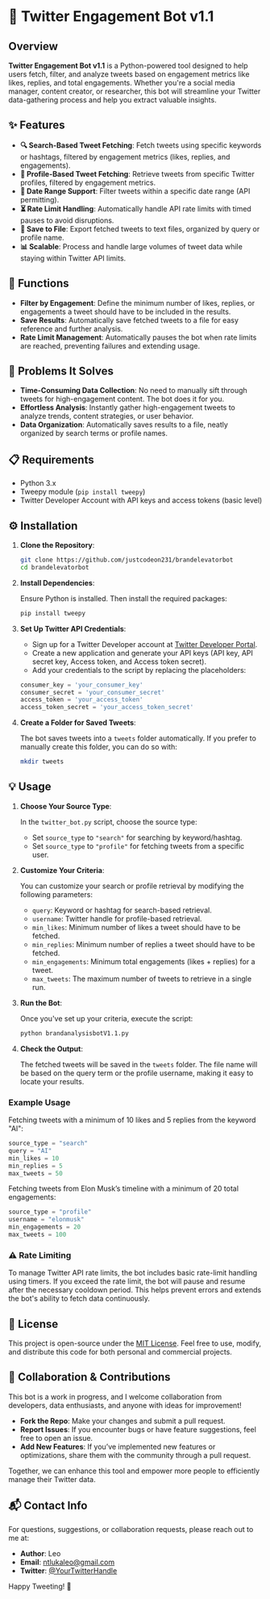 # 🚀 Twitter Engagement Bot v1.1

## Overview

**Twitter Engagement Bot v1.1** is a Python-powered tool designed to help users fetch, filter, and analyze tweets based on engagement metrics like likes, replies, and total engagements. Whether you're a social media manager, content creator, or researcher, this bot will streamline your Twitter data-gathering process and help you extract valuable insights. 

## ✨ Features

- **🔍 Search-Based Tweet Fetching**: Fetch tweets using specific keywords or hashtags, filtered by engagement metrics (likes, replies, and engagements).
- **👤 Profile-Based Tweet Fetching**: Retrieve tweets from specific Twitter profiles, filtered by engagement metrics.
- **📅 Date Range Support**: Filter tweets within a specific date range (API permitting).
- **⏳ Rate Limit Handling**: Automatically handle API rate limits with timed pauses to avoid disruptions.
- **💾 Save to File**: Export fetched tweets to text files, organized by query or profile name.
- **📊 Scalable**: Process and handle large volumes of tweet data while staying within Twitter API limits.

## 🎯 Functions

- **Filter by Engagement**: Define the minimum number of likes, replies, or engagements a tweet should have to be included in the results.
- **Save Results**: Automatically save fetched tweets to a file for easy reference and further analysis.
- **Rate Limit Management**: Automatically pauses the bot when rate limits are reached, preventing failures and extending usage.

## 🔧 Problems It Solves

- **Time-Consuming Data Collection**: No need to manually sift through tweets for high-engagement content. The bot does it for you.
- **Effortless Analysis**: Instantly gather high-engagement tweets to analyze trends, content strategies, or user behavior.
- **Data Organization**: Automatically saves results to a file, neatly organized by search terms or profile names.

## 📋 Requirements

- Python 3.x
- Tweepy module (`pip install tweepy`)
- Twitter Developer Account with API keys and access tokens (basic level)
  
## ⚙️ Installation

1. **Clone the Repository**:

   ```bash
   git clone https://github.com/justcodeon231/brandelevatorbot
   cd brandelevatorbot
   ```

2. **Install Dependencies**:

   Ensure Python is installed. Then install the required packages:

   ```bash
   pip install tweepy
   ```

3. **Set Up Twitter API Credentials**:

   - Sign up for a Twitter Developer account at [Twitter Developer Portal](https://developer.twitter.com/).
   - Create a new application and generate your API keys (API key, API secret key, Access token, and Access token secret).
   - Add your credentials to the script by replacing the placeholders:

   ```python
   consumer_key = 'your_consumer_key'
   consumer_secret = 'your_consumer_secret'
   access_token = 'your_access_token'
   access_token_secret = 'your_access_token_secret'
   ```

4. **Create a Folder for Saved Tweets**:

   The bot saves tweets into a `tweets` folder automatically. If you prefer to manually create this folder, you can do so with:

   ```bash
   mkdir tweets
   ```

## 💡 Usage

1. **Choose Your Source Type**:

   In the `twitter_bot.py` script, choose the source type:
   - Set `source_type` to `"search"` for searching by keyword/hashtag.
   - Set `source_type` to `"profile"` for fetching tweets from a specific user.

2. **Customize Your Criteria**:

   You can customize your search or profile retrieval by modifying the following parameters:

   - `query`: Keyword or hashtag for search-based retrieval.
   - `username`: Twitter handle for profile-based retrieval.
   - `min_likes`: Minimum number of likes a tweet should have to be fetched.
   - `min_replies`: Minimum number of replies a tweet should have to be fetched.
   - `min_engagements`: Minimum total engagements (likes + replies) for a tweet.
   - `max_tweets`: The maximum number of tweets to retrieve in a single run.

3. **Run the Bot**:

   Once you've set up your criteria, execute the script:

   ```bash
   python brandanalysisbotV1.1.py
   ```

4. **Check the Output**:

   The fetched tweets will be saved in the `tweets` folder. The file name will be based on the query term or the profile username, making it easy to locate your results.

### Example Usage

Fetching tweets with a minimum of 10 likes and 5 replies from the keyword "AI":

```python
source_type = "search"
query = "AI"
min_likes = 10
min_replies = 5
max_tweets = 50
```

Fetching tweets from Elon Musk’s timeline with a minimum of 20 total engagements:

```python
source_type = "profile"
username = "elonmusk"
min_engagements = 20
max_tweets = 100
```

### ⚠️ Rate Limiting

To manage Twitter API rate limits, the bot includes basic rate-limit handling using timers. If you exceed the rate limit, the bot will pause and resume after the necessary cooldown period. This helps prevent errors and extends the bot's ability to fetch data continuously.

## 📜 License

This project is open-source under the [MIT License](LICENSE). Feel free to use, modify, and distribute this code for both personal and commercial projects.

## 🤝 Collaboration & Contributions

This bot is a work in progress, and I welcome collaboration from developers, data enthusiasts, and anyone with ideas for improvement! 

- **Fork the Repo**: Make your changes and submit a pull request.
- **Report Issues**: If you encounter bugs or have feature suggestions, feel free to open an issue.
- **Add New Features**: If you’ve implemented new features or optimizations, share them with the community through a pull request.

Together, we can enhance this tool and empower more people to efficiently manage their Twitter data.

## 📬 Contact Info

For questions, suggestions, or collaboration requests, please reach out to me at:

- **Author**: Leo
- **Email**: ntlukaleo@gmail.com
- **Twitter**: [@YourTwitterHandle](https://twitter.com/GrowthWithLeo)

Happy Tweeting! 🎉
